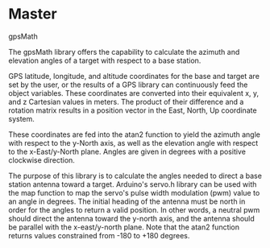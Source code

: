 # Master
gpsMath

The gpsMath library offers the capability to calculate the azimuth and elevation angles of a target with respect to a base station. 

GPS latitude, longitude, and altitude coordinates for the base and target are set by the user, or the results of a GPS library can continuously feed the object variables. These coordinates are converted into their equivalent x, y, and z Cartesian values in meters. The product of their difference and a rotation matrix results in a position vector in the East, North, Up coordinate system.  

These coordinates are fed into the atan2 function to yield the azimuth angle with respect to the y-North axis, as well as the elevation angle with respect to the x-East/y-North plane. Angles are given in degrees with a positive clockwise direction.

The purpose of this library is to calculate the angles needed to direct a base station antenna toward a target. Arduino's servo.h library can be used with the map function to map the servo's pulse width modulation (pwm) value to an angle in degrees. The initial heading of the antenna must be north in order for the angles to return a valid position. In other words, a neutral pwm should direct the antenna toward the y-north axis, and the antenna should be parallel with the x-east/y-north plane. Note that the atan2 function returns values constrained from -180 to +180 degrees.
